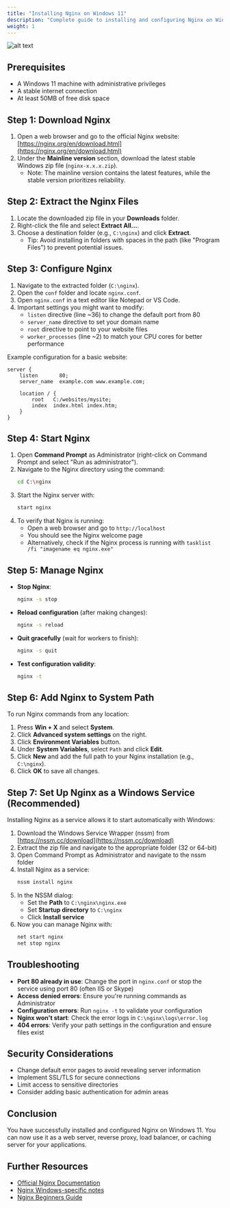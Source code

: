 ```yaml
---
title: "Installing Nginx on Windows 11"
description: "Complete guide to installing and configuring Nginx on Windows 11"
weight: 1
---
```


![alt text](images/os/windows/nginx.webp) 

## Prerequisites
- A Windows 11 machine with administrative privileges
- A stable internet connection
- At least 50MB of free disk space

## Step 1: Download Nginx
1. Open a web browser and go to the official Nginx website: [https://nginx.org/en/download.html](https://nginx.org/en/download.html)
2. Under the **Mainline version** section, download the latest stable Windows zip file (`nginx-x.x.x.zip`).
   - Note: The mainline version contains the latest features, while the stable version prioritizes reliability.

## Step 2: Extract the Nginx Files
1. Locate the downloaded zip file in your **Downloads** folder.
2. Right-click the file and select **Extract All...**.
3. Choose a destination folder (e.g., `C:\nginx`) and click **Extract**.
   - Tip: Avoid installing in folders with spaces in the path (like "Program Files") to prevent potential issues.

## Step 3: Configure Nginx
1. Navigate to the extracted folder (`C:\nginx`).
2. Open the `conf` folder and locate `nginx.conf`.
3. Open `nginx.conf` in a text editor like Notepad or VS Code.
4. Important settings you might want to modify:
   - `listen` directive (line ~36) to change the default port from 80
   - `server_name` directive to set your domain name
   - `root` directive to point to your website files
   - `worker_processes` (line ~2) to match your CPU cores for better performance

Example configuration for a basic website:
```nginx
server {
    listen       80;
    server_name  example.com www.example.com;
    
    location / {
        root   C:/websites/mysite;
        index  index.html index.htm;
    }
}
```

## Step 4: Start Nginx
1. Open **Command Prompt** as Administrator (right-click on Command Prompt and select "Run as administrator").
2. Navigate to the Nginx directory using the command:
   ```sh
   cd C:\nginx
   ```
3. Start the Nginx server with:
   ```sh
   start nginx
   ```
4. To verify that Nginx is running:
   - Open a web browser and go to `http://localhost`
   - You should see the Nginx welcome page
   - Alternatively, check if the Nginx process is running with `tasklist /fi "imagename eq nginx.exe"`

## Step 5: Manage Nginx
- **Stop Nginx**:
  ```sh
  nginx -s stop
  ```
- **Reload configuration** (after making changes):
  ```sh
  nginx -s reload
  ```
- **Quit gracefully** (wait for workers to finish):
  ```sh
  nginx -s quit
  ```
- **Test configuration validity**:
  ```sh
  nginx -t
  ```

## Step 6: Add Nginx to System Path
To run Nginx commands from any location:
1. Press **Win + X** and select **System**.
2. Click **Advanced system settings** on the right.
3. Click **Environment Variables** button.
4. Under **System Variables**, select `Path` and click **Edit**.
5. Click **New** and add the full path to your Nginx installation (e.g., `C:\nginx`).
6. Click **OK** to save all changes.

## Step 7: Set Up Nginx as a Windows Service (Recommended)
Installing Nginx as a service allows it to start automatically with Windows:

1. Download the Windows Service Wrapper (nssm) from [https://nssm.cc/download](https://nssm.cc/download)
2. Extract the zip file and navigate to the appropriate folder (32 or 64-bit)
3. Open Command Prompt as Administrator and navigate to the nssm folder
4. Install Nginx as a service:
   ```sh
   nssm install nginx
   ```
5. In the NSSM dialog:
   - Set the **Path** to `C:\nginx\nginx.exe`
   - Set **Startup directory** to `C:\nginx`
   - Click **Install service**
6. Now you can manage Nginx with:
   ```sh
   net start nginx
   net stop nginx
   ```

## Troubleshooting
- **Port 80 already in use**: Change the port in `nginx.conf` or stop the service using port 80 (often IIS or Skype)
- **Access denied errors**: Ensure you're running commands as Administrator
- **Configuration errors**: Run `nginx -t` to validate your configuration
- **Nginx won't start**: Check the error logs in `C:\nginx\logs\error.log`
- **404 errors**: Verify your path settings in the configuration and ensure files exist

## Security Considerations
- Change default error pages to avoid revealing server information
- Implement SSL/TLS for secure connections
- Limit access to sensitive directories
- Consider adding basic authentication for admin areas

## Conclusion
You have successfully installed and configured Nginx on Windows 11. You can now use it as a web server, reverse proxy, load balancer, or caching server for your applications.

## Further Resources
- [Official Nginx Documentation](https://nginx.org/en/docs/)
- [Nginx Windows-specific notes](https://nginx.org/en/docs/windows.html)
- [Nginx Beginners Guide](https://nginx.org/en/docs/beginners_guide.html)
